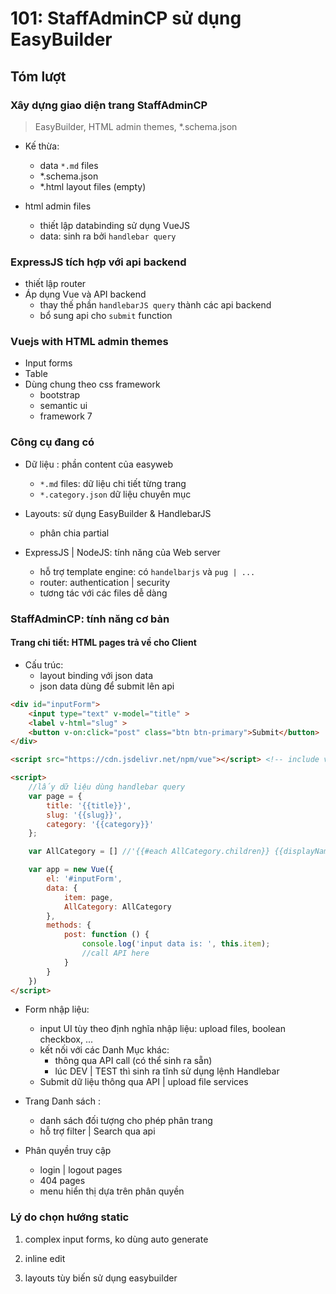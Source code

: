# 101: StaffAdminCP sử dụng EasyBuilder

## Tóm lượt

### Xây dựng giao diện trang StaffAdminCP
> EasyBuilder, HTML admin themes, *.schema.json

- Kế thừa:
    - data `*.md` files
    - *.schema.json 
    - *.html layout files (empty)

- html admin files
    - thiết lập databinding sử dụng VueJS
    - data: sinh ra bởi `handlebar query`

### ExpressJS tích hợp với api backend    
- thiết lập router 
- Áp dụng Vue và API backend
    - thay thế phần `handlebarJS query` thành các api backend
    - bổ sung api cho `submit` function


### Vuejs with HTML admin themes

- Input forms
- Table 
- Dùng chung theo css framework
    - bootstrap
    - semantic ui
    - framework 7 

### Công cụ đang có

- Dữ liệu : phần content của easyweb
    - `*.md` files: dữ liệu chi tiết từng trang
    - `*.category.json` dữ liệu chuyên mục


- Layouts: sử dụng EasyBuilder & HandlebarJS
    - phân chia partial


- ExpressJS | NodeJS: tính năng của Web server
    - hỗ trợ template engine: có `handelbarjs` và `pug | ...`
    - router: authentication | security
    - tương tác với các files dễ dàng


### StaffAdminCP: tính năng cơ bản

#### Trang chi tiết: HTML pages trả về cho Client

- Cấu trúc: 
    - layout binding với json data 
    - json data dùng để submit lên api 



```html 
<div id="inputForm">
    <input type="text" v-model="title" >
    <label v-html="slug" >
    <button v-on:click="post" class="btn btn-primary">Submit</button> 
</div>

<script src="https://cdn.jsdelivr.net/npm/vue"></script> <!-- include vuejs lib -->

<script>
    //lấy dữ liệu dùng handlebar query 
    var page = {
        title: '{{title}}',
        slug: '{{slug}}',
        category: '{{category}}'
    };

    var AllCategory = [] //'{{#each AllCategory.children}} {{displayName}} {{/each}}';

    var app = new Vue({
        el: '#inputForm',
        data: {
            item: page,
            AllCategory: AllCategory
        },
        methods: {
            post: function () {
                console.log('input data is: ', this.item);
                //call API here
            }
        }
    })
</script>
```

- Form nhập liệu:
    - input UI tùy theo định nghĩa nhập liệu: upload files, boolean checkbox, ...
    - kết nối với các Danh Mục khác:
        - thông qua API call (có thể sinh ra sẵn)
        - lúc DEV | TEST thì sinh ra tĩnh sử dụng lệnh Handlebar
    - Submit dữ liệu thông qua API | upload file services

- Trang Danh sách :
    - danh sách đối tượng cho phép phân trang 
    - hỗ trợ filter | Search qua api 


- Phân quyền truy cập
    - login | logout pages
    - 404 pages 
    - menu hiển thị dựa trên phân quyền


     
### Lý do chọn hướng static
1. complex input forms, ko dùng auto generate

1. inline edit
1. layouts tùy biến sử dụng easybuilder